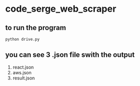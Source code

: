 # code_serge_web_scraper

## to run the program
```
python drive.py
```

## you can see 3 .json file swith the output
1. react.json
2. aws.json
3. result.json


